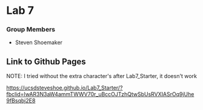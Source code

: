 # Lab 7

### Group Members
- Steven Shoemaker

## Link to Github Pages
NOTE: I tried without the extra character's after Lab7_Starter, it doesn't work

https://ucsdsteveshoe.github.io/Lab7_Starter/?fbclid=IwAR3N3aW4ammTWWV70r_uBccOJTzhQtwSbUsRVXIASrOq9jUhe9fBsqbj2E8
